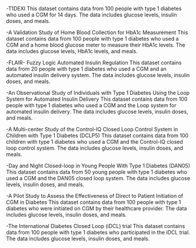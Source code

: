 -T1DEXI
This dataset contains data from 100 people with type 1 diabetes who used a CGM for 14 days. The data includes glucose levels, insulin doses, and meals.

-A Validation Study of Home Blood Collection for HbA1c Measurement
This dataset contains data from 100 people with type 1 diabetes who used a CGM and a home blood glucose meter to measure their HbA1c levels. The data includes glucose levels, HbA1c levels, and meals.

-FLAIR- Fuzzy Logic Automated Insulin Regulation
This dataset contains data from 20 people with type 1 diabetes who used a CGM and an automated insulin delivery system. The data includes glucose levels, insulin doses, and meals.

-An Observational Study of Individuals with Type 1 Diabetes Using the Loop System for Automated Insulin Delivery
This dataset contains data from 100 people with type 1 diabetes who used a CGM and the Loop system for automated insulin delivery. The data includes glucose levels, insulin doses, and meals.

-A Multi-center Study of the Control-IQ Closed Loop Control System in Children with Type 1 Diabetes (DCLP5)
This dataset contains data from 100 children with type 1 diabetes who used a CGM and the Control-IQ closed loop control system. The data includes glucose levels, insulin doses, and meals.

-Day and Night Closed-loop in Young People With Type 1 Diabetes (DAN05)
This dataset contains data from 50 young people with type 1 diabetes who used a CGM and the DAN05 closed loop system. The data includes glucose levels, insulin doses, and meals.

-A Pilot Study to Assess the Effectiveness of Direct to Patient Initiation of CGM in Diabetes
This dataset contains data from 100 people with type 1 diabetes who were initiated on CGM by their healthcare provider. The data includes glucose levels, insulin doses, and meals.

-The International Diabetes Closed Loop (iDCL) trial
This dataset contains data from 100 people with type 1 diabetes who participated in the iDCL trial. The data includes glucose levels, insulin doses, and meals.

